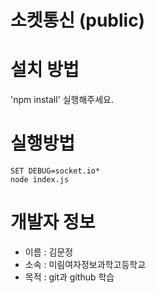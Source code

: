 
소켓통신 (public)
================

# 설치 방법
'npm install' 실행해주세요.

# 실행방법
```
SET DEBUG=socket.io*
node index.js
```

# 개발자 정보
* 이름 : 김문정
* 소속 : 미림여자정보과학고등학교
* 목적 : git과 github 학습
